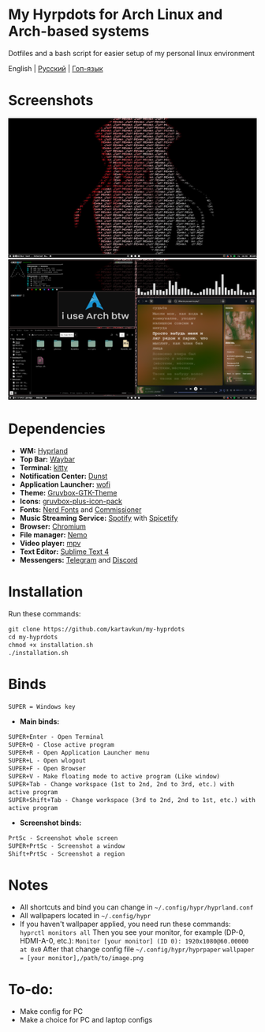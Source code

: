 # My Hyrpdots for Arch Linux and Arch-based systems
Dotfiles and a bash script for easier setup of my personal linux environment

English | [Русский](https://github.com/kartavkun/my-hyprdots-ru) | [Гоп-язык](https://github.com/kartavkun/my-hyprdots-ru/blob/main/README-YOPTA.md)


# Screenshots
![alt](/photos/w_out_apps.png)
![alt text](/photos/w_apps.png)

# Dependencies
- **WM:** [Hyprland](https://hyprland.org)
- **Top Bar:** [Waybar](https://github.com/Alexays/Waybar)
- **Terminal:** [kitty](https://github.com/kovidgoyal/kitty)
- **Notification Center:** [Dunst](https://dunst-project.org)
- **Application Launcher:** [wofi](https://sr.ht/~scoopta/wofi/)
- **Theme:** [Gruvbox-GTK-Theme](https://github.com/Fausto-Korpsvart/Gruvbox-GTK-Theme) 
- **Icons:** [gruvbox-plus-icon-pack](https://github.com/SylEleuth/gruvbox-plus-icon-pack)
- **Fonts:** [Nerd Fonts](https://github.com/ryanoasis/nerd-fonts) and [Commissioner](https://github.com/kosbarts/Commissioner)
- **Music Streaming Service:** [Spotify](https://spotify.com) with [Spicetify](https://spicetify.app)
- **Browser:** [Chromium](https://www.chromium.org/chromium-projects)
- **File manager:** [Nemo](https://github.com/linuxmint/nemo)
- **Video player:** [mpv](https://mpv.io)
- **Text Editor:** [Sublime Text 4](https://www.sublimetext.com)
- **Messengers:** [Telegram](https://desktop.telegram.org/) and [Discord](https://discord.com)

# Installation
Run these commands:
```
git clone https://github.com/kartavkun/my-hyprdots
cd my-hyprdots
chmod +x installation.sh
./installation.sh
``` 

# Binds
`SUPER = Windows key`
- **Main binds:**
```
SUPER+Enter - Open Terminal
SUPER+Q - Close active program
SUPER+R - Open Application Launcher menu
SUPER+L - Open wlogout
SUPER+F - Open Browser
SUPER+V - Make floating mode to active program (Like window)
SUPER+Tab - Change workspace (1st to 2nd, 2nd to 3rd, etc.) with active program
SUPER+Shift+Tab - Change workspace (3rd to 2nd, 2nd to 1st, etc.) with active program
```

- **Screenshot binds:**
```
PrtSc - Screenshot whole screen
SUPER+PrtSc - Screenshot a window
Shift+PrtSc - Screenshot a region
```

# Notes
- All shortcuts and bind you can change in `~/.config/hypr/hyprland.conf`
- All wallpapers located in `~/.config/hypr`
- If you haven't wallpaper applied, you need run these commands: 
`
hyprctl monitors all
`
Then you see your monitor, for example (DP-0, HDMI-A-0, etc.):
`
Monitor [your monitor] (ID 0):
	1920x1080@60.00000 at 0x0
`
After that change config file `~/.config/hypr/hyprpaper`
`
wallpaper = [your monitor],/path/to/image.png
`

# To-do:
- Make config for PC
- Make a choice for PC and laptop configs
